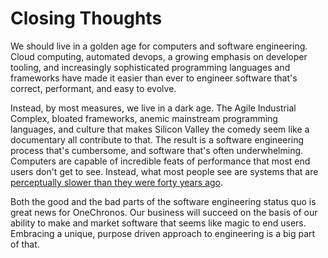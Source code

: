 # Closing Thoughts

We should live in a golden age for computers and software engineering. Cloud computing, automated devops, a growing emphasis on developer tooling, and increasingly sophisticated programming languages and frameworks have made it easier than ever to engineer software that's correct, performant, and easy to evolve.

Instead, by most measures, we live in a dark age. The Agile Industrial Complex, bloated frameworks, anemic mainstream programming languages, and culture that makes Silicon Valley the comedy seem like a documentary all contribute to that. The result is a software engineering process that's cumbersome, and software that's often underwhelming. Computers are capable of incredible feats of performance that most end users don't get to see. Instead, what most people see are systems that are [perceptually slower than they were forty years ago](https://twitter.com/gravislizard/status/927593460642615296).

Both the good and the bad parts of the software engineering status quo is great news for OneChronos. Our business will succeed on the basis of our ability to make and market software that seems like magic to end users. Embracing a unique, purpose driven approach to engineering is a big part of that.
